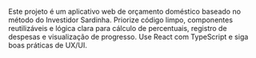 <!-- Use this file to provide workspace-specific custom instructions to Copilot. For more details, visit https://code.visualstudio.com/docs/copilot/copilot-customization#_use-a-githubcopilotinstructionsmd-file -->

Este projeto é um aplicativo web de orçamento doméstico baseado no método do Investidor Sardinha. Priorize código limpo, componentes reutilizáveis e lógica clara para cálculo de percentuais, registro de despesas e visualização de progresso. Use React com TypeScript e siga boas práticas de UX/UI.
